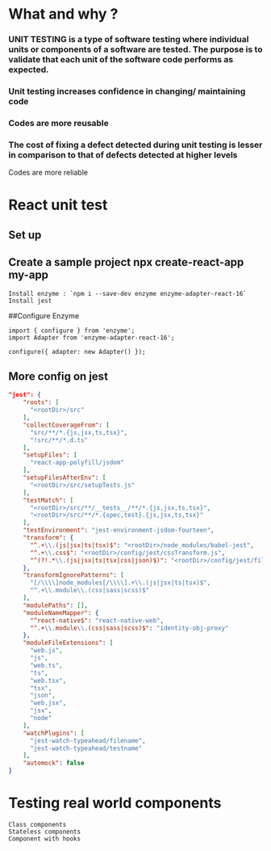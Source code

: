 # What and why ?

### UNIT TESTING is a type of software testing where individual units or components of a software are tested. The purpose is to validate that each unit of the software code performs as expected.

### Unit testing increases confidence in changing/ maintaining code

### Codes are more reusable

### The cost of fixing a defect detected during unit testing is lesser in comparison to that of defects detected at higher levels

Codes are more reliable

# React unit test

## Set up

## Create a sample project npx create-react-app my-app

    Install enzyme : `npm i --save-dev enzyme enzyme-adapter-react-16`
    Install jest

##Configure Enzyme

```
import { configure } from 'enzyme';
import Adapter from 'enzyme-adapter-react-16';

configure({ adapter: new Adapter() });
```

## More config on jest

```json
"jest": {
    "roots": [
      "<rootDir>/src"
    ],
    "collectCoverageFrom": [
      "src/**/*.{js,jsx,ts,tsx}",
      "!src/**/*.d.ts"
    ],
    "setupFiles": [
      "react-app-polyfill/jsdom"
    ],
    "setupFilesAfterEnv": [
      "<rootDir>/src/setupTests.js"
    ],
    "testMatch": [
      "<rootDir>/src/**/__tests__/**/*.{js,jsx,ts,tsx}",
      "<rootDir>/src/**/*.{spec,test}.{js,jsx,ts,tsx}"
    ],
    "testEnvironment": "jest-environment-jsdom-fourteen",
    "transform": {
      "^.+\\.(js|jsx|ts|tsx)$": "<rootDir>/node_modules/babel-jest",
      "^.+\\.css$": "<rootDir>/config/jest/cssTransform.js",
      "^(?!.*\\.(js|jsx|ts|tsx|css|json)$)": "<rootDir>/config/jest/fileTransform.js"
    },
    "transformIgnorePatterns": [
      "[/\\\\]node_modules[/\\\\].+\\.(js|jsx|ts|tsx)$",
      "^.+\\.module\\.(css|sass|scss)$"
    ],
    "modulePaths": [],
    "moduleNameMapper": {
      "^react-native$": "react-native-web",
      "^.+\\.module\\.(css|sass|scss)$": "identity-obj-proxy"
    },
    "moduleFileExtensions": [
      "web.js",
      "js",
      "web.ts",
      "ts",
      "web.tsx",
      "tsx",
      "json",
      "web.jsx",
      "jsx",
      "node"
    ],
    "watchPlugins": [
      "jest-watch-typeahead/filename",
      "jest-watch-typeahead/testname"
    ],
    "automock": false
}
```

# Testing real world components

    Class components
    Stateless components
    Component with hooks
